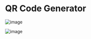 # QR Code Generator

![image](https://github.com/user-attachments/assets/bde71982-60c4-4584-a1df-da0a4d6b5327)

![image](https://github.com/user-attachments/assets/7578df37-225c-4c33-b2c4-e288951fdc92)
